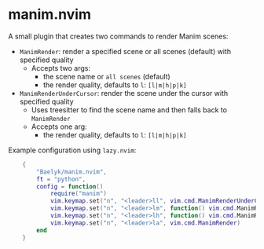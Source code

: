 # manim.nvim

A small plugin that creates two commands to render Manim scenes:
- `ManimRender`: render a specified scene or all scenes (default) with specified quality
    - Accepts two args:
        - the scene name or `all scenes` (default)
        - the render quality, defaults to `l`: `[l|m|h|p|k]`
- `ManimRenderUnderCursor`: render the scene under the cursor with specified quality
    - Uses treesitter to find the scene name and then falls back to `ManimRender`
    - Accepts one arg:
        - the render quality, defaults to `l`: `[l|m|h|p|k]`

Example configuration using `lazy.nvim`:
```lua
	{
		"Baelyk/manim.nvim",
		ft = "python",
		config = function()
			require("manim")
			vim.keymap.set("n", "<leader>ll", vim.cmd.ManimRenderUnderCursor)
			vim.keymap.set("n", "<leader>lm", function() vim.cmd.ManimRenderUnderCursor("m") end)
			vim.keymap.set("n", "<leader>lh", function() vim.cmd.ManimRenderUnderCursor("h") end)
			vim.keymap.set("n", "<leader>la", vim.cmd.ManimRender)
		end
	}
```
